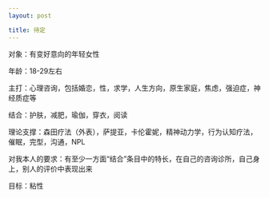 ```yaml
---
layout: post

title: 待定
---
```



对象：有变好意向的年轻女性

年龄：18-29左右

主打：心理咨询，包括婚恋，性，求学，人生方向，原生家庭，焦虑，强迫症，神经质症等

结合：护肤，减肥，瑜伽，穿衣，阅读

理论支撑：森田疗法（外表），萨提亚，卡伦霍妮，精神动力学，行为认知疗法，催眠，完型，沟通，NPL

对我本人的要求：有至少一方面“结合”条目中的特长，在自己的咨询诊所，自己身上，别人的评价中表现出来

目标：粘性




